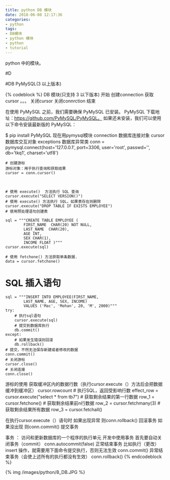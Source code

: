 ```yaml
---
title: python DB 模块
date: 2018-06-08 12:17:36
categories:
- python
tags:
- DB模块
- python 模块
- python
- tutorial
---
```

python 中的模块。

<!-- more -->

#D

#DB PyMySQL(3 以上版本)

{% codeblock %}
DB 模块(只支持 3 以下版本)
	开始
	创建connection
	获取cursor
	。。。
	关闭cursor
	关闭connrction
	结束
	
在使用 PyMySQL 之前，我们需要确保 PyMySQL 已安装。
PyMySQL 下载地址：https://github.com/PyMySQL/PyMySQL。
如果还未安装，我们可以使用以下命令安装最新版的 PyMySQL：

$ pip install PyMySQL
现在用pymysql模块
	connection 数据库连接对象
	cursor	数据库交互对象
	exceptions 数据库异常类
	conn = pymysql.connect(host='127.0.0.1', port=3306, user='root', passwd='', db='tkq1', charset='utf8')

	# 创建游标
	游标对象：用于执行查询和获取结果
	cursor = conn.cursor()



	# 使用 execute()  方法执行 SQL 查询 
	cursor.execute("SELECT VERSION()")
	# 使用 execute() 方法执行 SQL，如果表存在则删除
	cursor.execute("DROP TABLE IF EXISTS EMPLOYEE")
	# 使用预处理语句创建表

	sql = """CREATE TABLE EMPLOYEE (
        	FIRST_NAME  CHAR(20) NOT NULL,
         	LAST_NAME  CHAR(20),
         	AGE INT,  
         	SEX CHAR(1),
         	INCOME FLOAT )"""
	cursor.execute(sql)

 	# 使用 fetchone() 方法获取单条数据.
	data = cursor.fetchone()

# SQL 插入语句
	sql = """INSERT INTO EMPLOYEE(FIRST_NAME,
         	LAST_NAME, AGE, SEX, INCOME)
         	VALUES ('Mac', 'Mohan', 20, 'M', 2000)"""
	try:
   		# 执行sql语句
   		cursor.execute(sql)
   		# 提交到数据库执行
   		db.commit()
	except:
   		# 如果发生错误则回滚
   		db.rollback()
	# 提交，不然无法保存新建或者修改的数据
	conn.commit()
	# 关闭游标
	cursor.close()
	# 关闭连接
	conn.close()
	
游标的使用
	获取缓冲区内的数据行数（执行cursor.execute（）方法后会把数据缓冲到缓冲区）
	cursor.rowcount
	# 执行SQL，返回受影响行数
	effect_row = cursor.execute("select * from tb7")
	# 获取剩余结果的第一行数据
	row_1 = cursor.fetchone()
	# 获取剩余结果前n行数据
	row_2 = cursor.fetchmany(3)
	# 获取剩余结果所有数据
	row_3 = cursor.fetchall()

在执行cursor.execute（）语句时
	如果出现异常
		则conn.rollback() 回滚事务
	如果没出现
		则conn.commit() 提交事务

事务 ： 访问和更新数据库的一个程序的执行单元
	开发中使用事务
		首先要自动关闭事务（commit）
			conn.autocommit(false)
		正常结束事务
			比如执行（更改） insert 操作，就需要用下面命令提交执行，否则无法生效
			conn.commit()
		异常结束事务（会使上述所有的执行都没有生效）
			conn.rollback()
{% endcodeblock %}

{% img /images/python/8_DB.JPG %}